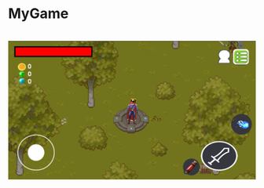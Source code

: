 # MyGame

# <img src="https://github.com/Tihonya237/MyGame/blob/main/Screenshots/1.png?raw=true" width="800">
